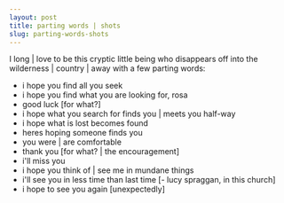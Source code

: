 ```yaml
---
layout: post
title: parting words | shots
slug: parting-words-shots
---
```


I long \| love to be this cryptic little being who disappears off into the wilderness \| country \| away with a few parting words: 
- i hope you find all you seek
- i hope you find what you are looking for, rosa
- good luck \[for what?\]
- i hope what you search for finds you \| meets you half-way
- i hope what is lost becomes found
- heres hoping someone finds you
- you were \| are comfortable
- thank you \[for what? \| the encouragement\]
- i'll miss you
- i hope you think of \| see me in mundane things
- i'll see you in less time than last time \[\- lucy spraggan, in this church\]
- i hope to see you again \[unexpectedly\]
